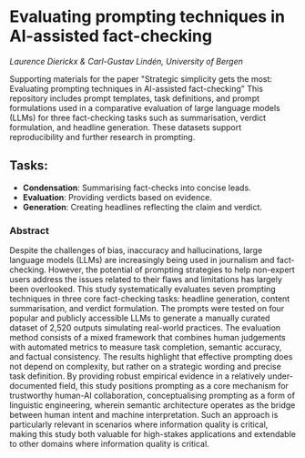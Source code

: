# Evaluating prompting techniques in AI-assisted fact-checking

_Laurence Dierickx & Carl-Gustav Lindén, University of Bergen_

Supporting materials for the paper "Strategic simplicity gets the most: Evaluating prompting techniques in AI-assisted fact-checking" This repository includes prompt templates, task definitions, and prompt formulations used in a comparative evaluation of large language models (LLMs) for three fact-checking tasks such as summarisation, verdict formulation, and headline generation. These datasets support reproducibility and further research in prompting.
## Tasks:
- **Condensation**: Summarising fact-checks into concise leads.
- **Evaluation**: Providing verdicts based on evidence.
- **Generation**: Creating headlines reflecting the claim and verdict.

### Abstract
Despite the challenges of bias, inaccuracy and hallucinations, large language models (LLMs) are increasingly being used in journalism and fact-checking. However, the potential of prompting strategies to help non-expert users address the issues related to their flaws and limitations has largely been overlooked. This study systematically evaluates seven prompting techniques in three core fact-checking tasks: headline generation, content summarisation, and verdict formulation. The prompts were tested on four popular and publicly accessible LLMs to generate a manually curated dataset of 2,520 outputs simulating real-world practices. The evaluation method consists of a mixed framework that combines human judgements with automated metrics to measure task completion, semantic accuracy, and factual consistency. The results highlight that effective prompting does not depend on complexity, but rather on a strategic wording and precise task definition. By providing robust empirical evidence in a relatively under-documented field, this study positions prompting as a core mechanism for trustworthy human-AI collaboration, conceptualising prompting as a form of linguistic engineering, wherein semantic architecture operates as the bridge between human intent and machine interpretation. Such an approach is particularly relevant in scenarios where information quality is critical, making this study both valuable for high-stakes applications and extendable to other domains where information quality is critical.
